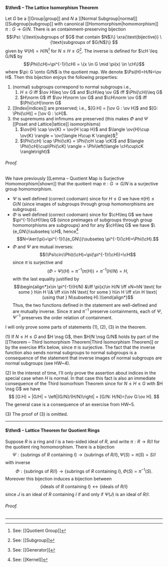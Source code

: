 #### $\thm$ – The Lattice Isomorphism Theorem
Let $G$ be a [[Group|group]] and $N$ a [[Normal Subgroup|normal]] [[Subgroup|subgroup]] with canonical [[Homomorphism|homomorphism]] $\pi:G\to G/N$. There is an containment-preserving bijection 
$$\Psi:
\{\text{subgroups of $G$ that contain $N$}\} \xra{\text{bijective}}
\{\text{subgroups of $G/N$}\}
$$
given by $\Psi(H)= H/N$[^1] for $N \leq H \leq G$[^2]. The inverse is defined for  $\cH \leq G/N$ by $$\Phi(\cH)=\pi^{-1}(\cH) = \{x \in G \mid \pi(x) \in \cH\}$$where $\pi: G \onto G/N$ is the quotient map. We denote $\Psi(H)=H/N=\ov H$. 
Then this bijection enjoys the following properties:
1. (normal) subgroups correspond to normal subgroups i.e., 
	1. $H\leq G$ iff $\ov H\leq \ov G$ and $\cH\leq \ov G$ iff $\Phi(\cH)\leq G$
	2. $H\norm G$ iff $\ov H\norm \ov G$ and $\cH\norm \ov G$ iff $\Phi(\cH)\norm G$
2. [[Index|indices]] are preserved; i.e.,  $[G:H] = [\ov G : \ov H]$ and $[G: \Phi(\cH)] = [\ov G : \cH]$.
3. the supremums and infimums are preserved (this makes $\Phi$ and $\Psi$ [[Poset and Lattice|lattice]] isomorphisms)
	1. $\ov{H} \cap \ov{K} = \ov{H \cap H}$  and $\langle \ov{H}\cup \ov{K} \rangle = \ov{\langle H\cup K \rangle}$[^3]
	2. $\Phi(\cH) \cap \Phi(\cK) = \Phi(\cH \cap \cK)$  and $\langle \Phi(\cH)\cup\Phi(\cK) \rangle = \Phi\left(\langle \cH\cup\cK \rangle\right)$

###### *Proof.* 
We have previously [[Lemma – Quotient Map is Surjective Homomorphism|shown]] that the quotient map $\pi:G\to G/N$ is a surjective group homomorphism. 
-  $\Psi$ is well defined (correct codomain) since for $H\leq G$ we have $\pi(H)\leq G/N$ (since images of subgroups through group homomorphisms are subgroups).
- $\Phi$ is well defined (correct codomain) since for $\cH\leq G$ we have $\pi^{-1}(\cH)\leq G$ (since preimages of subgroups through group homomorphisms are subgroups) and for any $\cH\leq G$ we have $\{e_GN\}\subseteq \cH$, hence[^4]$$N=\ker(\pi)=\pi^{-1}(\{e_GN\})\subseteq \pi^{-1}(\cH)=\Phi(\cH).$$
-  $\Phi$ and $\Psi$ are mutual inverses: $$(\Psi\circ\Phi)(\cH)=\pi(\pi^{-1}(\cH))=\cH$$since $\pi$ is surjective and $$(\Phi\circ\Psi)(H)=\pi^{-1}(\pi(H))=\pi^{-1}(H/N)=H,$$with the last equality justified by $$\begin{align*}x\in \pi^{-1}(H/N) &\iff \pi(x)\in H/N \iff xN=hN \text{ for some } h\in H \\& \iff x\in hN \text{ for some } h\in H \iff x\in H \text{ (using that } N\subseteq H).\\\end{align*}$$Thus, the two functions defined in the statement are well-defined and are mutually inverse. Since $\pi$ and $\pi^{-1}$ preserve containments, each of $\Psi$, $\Psi^{-1}$ preserves the order relation of containment.

I will only prove some parts of statements (1), (2), (3) in the theorem.

(1) If $N \leq H \leq G$ and $H \nsg G$, then $H/N \nsg G/N$ holds by part of the [[Theorem – Third Isomorphism Theorem|Third Isomorphism Theorem]] or by the exercise #fix below, since $\pi$ is surjective. The fact that the inverse function also sends normal subgroups to normal subgroups is a consequence of the statement that inverse images of normal subgroups are normal subgroups (see HW~4).  

(2) In the interest of time, I'll only prove the assertion about indices in the special case when $H$ is normal. In that case this fact is also an immediate consequence
of the Third Isomorhism Theorem since for $N \leq H \leq G$ with $H \nsg G$ we have
$$
[G:H] = |G/H| = \left|(G/N)/(H/N)\right| = [G/N: H/N]=[\ov G:\ov H].
$$
The general case is a consequence of an exercise from HW~5.

(3) The proof of (3) is omitted.

***

[^1]: See: [[Quotient Group]]
[^2]: See: [[Subgroup]]
[^3]: See: [[Generator]]
[^4]: See: [[Kernel]]

#### $\thm$ – Lattice Theorem for Quotient Rings
Suppose $R$ is a ring and $I$ is a two-sided ideal of $R$, and write $\pi: R \to R/I$ for the quotient ring homomorphism. There is a bijection
$$\Psi:\{\text{subrings of }R\text{ containing }I\}\to \{\text{subrings of }R/I\}, \Psi(S)=\pi(S)=S/I$$
with inverse 
$$\Phi:\{\text{subrings of }R/I\}\to\{\text{subrings of }R\text{ containing }I\}, \Phi(S)=\pi^{-1}(S).$$
Moreover this bijection induces a bijection between
$$\{\text{ideals of }R\text{ containing }I\}\leftrightarrow \{\text{ideals of }R/I\}$$
since $J$ is an ideal of $R$ containing $I$ if and only if  $\Psi(J)$ is an ideal of $R/I$.

###### *Proof.* 
***